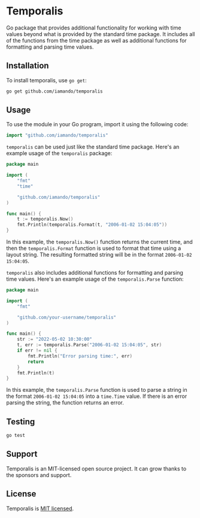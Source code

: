 # Temporalis

Go package that provides additional functionality for working with time values beyond what is provided by the standard time package. It includes all of the functions from the time package as well as additional functions for formatting and parsing time values.

## Installation

To install temporalis, use `go get`:

```bash
go get github.com/iamando/temporalis
```

## Usage

To use the module in your Go program, import it using the following code:

```go
import "github.com/iamando/temporalis"
```

`temporalis` can be used just like the standard time package. Here's an example usage of the `temporalis` package:

```go
package main

import (
    "fmt"
    "time"

    "github.com/iamando/temporalis"
)

func main() {
    t := temporalis.Now()
    fmt.Println(temporalis.Format(t, "2006-01-02 15:04:05"))
}
```

In this example, the `temporalis.Now()` function returns the current time, and then the `temporalis.Format` function is used to format that time using a layout string. The resulting formatted string will be in the format `2006-01-02 15:04:05`.

`temporalis` also includes additional functions for formatting and parsing time values. Here's an example usage of the `temporalis.Parse` function:

```go
package main

import (
    "fmt"

    "github.com/your-username/temporalis"
)

func main() {
    str := "2022-05-02 10:30:00"
    t, err := temporalis.Parse("2006-01-02 15:04:05", str)
    if err != nil {
        fmt.Println("Error parsing time:", err)
        return
    }
    fmt.Println(t)
}
```

In this example, the `temporalis.Parse` function is used to parse a string in the format `2006-01-02 15:04:05` into a `time.Time` value. If there is an error parsing the string, the function returns an error.

## Testing

```bash
go test
```

## Support

Temporalis is an MIT-licensed open source project. It can grow thanks to the sponsors and support.

## License

Temporalis is [MIT licensed](LICENSE).
